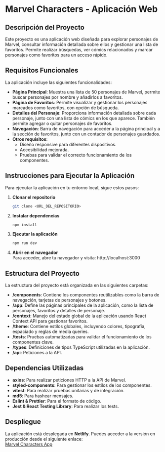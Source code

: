 # Marvel Characters - Aplicación Web

## Descripción del Proyecto

Este proyecto es una aplicación web diseñada para explorar personajes de Marvel, consultar información detallada sobre ellos y gestionar una lista de favoritos. Permite realizar búsquedas, ver cómics relacionados y marcar personajes como favoritos para un acceso rápido.

## Requisitos Funcionales

La aplicación incluye las siguientes funcionalidades:

- **Página Principal**: Muestra una lista de 50 personajes de Marvel, permite buscar personajes por nombre y añadirlos a favoritos.
- **Página de Favoritos**: Permite visualizar y gestionar los personajes marcados como favoritos, con opción de búsqueda.
- **Detalles del Personaje**: Proporciona información detallada sobre cada personaje, junto con una lista de cómics en los que aparece. También permite agregar o quitar personajes de favoritos.
- **Navegación**: Barra de navegación para acceder a la página principal y a la sección de favoritos, junto con un contador de personajes guardados.
- **Otros requisitos**:
  - Diseño responsive para diferentes dispositivos.
  - Accesibilidad mejorada.
  - Pruebas para validar el correcto funcionamiento de los componentes.

## Instrucciones para Ejecutar la Aplicación

Para ejecutar la aplicación en tu entorno local, sigue estos pasos:

1. **Clonar el repositorio**  
   ```bash
   git clone <URL_DEL_REPOSITORIO>

2. **Instalar dependencias**  
   ```bash
   npm install

3. **Ejecutar la aplicación**  
   ```bash
   npm run dev

4. **Abrir en el navegador**  
   Para acceder, abre tu navegador y visita: http://localhost:3000

## Estructura del Proyecto

La estructura del proyecto está organizada en las siguientes carpetas:

- **/components**: Contiene los componentes reutilizables como la barra de navegación, tarjetas de personajes y botones.  
- **/app**: Define las páginas principales de la aplicación, como la lista de personajes, favoritos y detalles de personaje.  
- **/context**: Manejo del estado global de la aplicación usando React Context API para gestionar favoritos.  
- **/theme**: Contiene estilos globales, incluyendo colores, tipografía, espaciado y reglas de media queries.  
- **/tests**: Pruebas automatizadas para validar el funcionamiento de los componentes clave.  
- **/types**: Definiciones de tipos TypeScript utilizadas en la aplicación.  
- **/api**: Peticiones a la API.  

## Dependencias Utilizadas

- **axios**: Para realizar peticiones HTTP a la API de Marvel.  
- **styled-components**: Para gestionar los estilos de los componentes.  
- **vitest**: Para realizar pruebas unitarias y de integración.  
- **md5**: Para hashear mensajes.  
- **Eslint & Prettier**: Para el formato de código.  
- **Jest & React Testing Library**: Para realizar los tests.  

## Despliegue

La aplicación está desplegada en **Netlify**. Puedes acceder a la versión en producción desde el siguiente enlace:  
[Marvel Characters App](https://marvel-characters-heroes.netlify.app)

